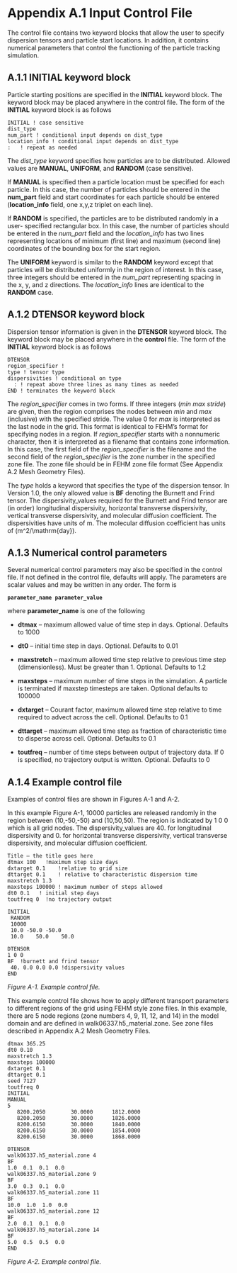 # Appendix A.1 Input Control File

The control file contains two keyword blocks that allow the user to specify dispersion tensors and particle start locations. In addition, it contains numerical parameters that control the functioning of the particle tracking simulation.

## A.1.1   INITIAL keyword block

Particle starting positions are specified in the **INITIAL** keyword block. The keyword block may be placed anywhere in the control file. The form of the **INITIAL** keyword block is as follows

```
INITIAL ! case sensitive
dist_type
num_part ! conditional input depends on dist_type
location_info ! conditional input depends on dist_type
:   ! repeat as needed
```

The *dist_type* keyword specifies how particles are to be distributed. Allowed values are **MANUAL**, **UNIFORM**, and **RANDOM** (case sensitive).

If **MANUAL** is specified then a particle location must be specified for each particle. In this case, the number of particles should be entered in the **num_part** field and start coordinates for each particle should be entered (**location_info** field, one x,y,z triplet on each line).

If **RANDOM** is specified, the particles are to be distributed randomly in a user- specified rectangular box. In this case, the number of particles should be entered in the *num_part* field and the *location_info* has two lines representing locations of minimum (first line) and maximum (second line) coordinates of the bounding box for the start region.

The **UNIFORM** keyword is similar to the **RANDOM** keyword except that particles will be distributed uniformly in the region of interest. In this case, three integers should be entered in the *num_part* representing spacing in the x, y, and z directions. The *location_info* lines are identical to the **RANDOM** case.

## A.1.2   DTENSOR keyword block

Dispersion tensor information is given in the **DTENSOR** keyword block. The keyword block may be placed anywhere in the **control** file. The form of the **INITIAL** keyword block is as follows

```
DTENSOR
region_specifier !
type ! tensor type
dispersivities ! conditional on type
  : ! repeat above three lines as many times as needed
END ! terminates the keyword block
```

The *region_specifier* comes in two forms. If three integers (*min max stride*) are given, then the region comprises the nodes between *min* and *max* (inclusive) with the specified stride. The value 0 for *max* is interpreted as the last node in the grid. This format is identical to FEHM’s format for specifying nodes in a region. If *region_specifier* starts with a nonnumeric character, then it is interpreted as a filename that contains zone information. In this case, the first field of the *region_specifier* is the filename and the second field of the *region_specifier* is the zone number in the specified zone file. The zone file should be in FEHM zone file format (See Appendix A.2 Mesh Geometry Files).

The *type* holds a keyword that specifies the type of the dispersion tensor. In Version 1.0, the only allowed value is **BF** denoting the Burnett and Frind tensor. The dispersivity_values required for the Burnett and Frind tensor are (in order) longitudinal dispersivity, horizontal transverse dispersivity, vertical transverse dispersivity, and molecular diffusion coefficient. The dispersivities have units of
m. The molecular diffusion coefficient has units of \(m^2/\mathrm{day}\).


## A.1.3   Numerical control parameters

Several numerical control parameters may also be specified in the control file. If not defined in the control file, defaults will apply. 
The parameters are scalar values and may be written in any order. The form is

**`parameter_name parameter_value`**

where **parameter_name** is one of the following



* **dtmax** – maximum allowed value of time step in days. Optional. Defaults to 1000

* **dt0** – initial time step in days. Optional. Defaults to 0.01

* **maxstretch** – maximum allowed time step relative to previous time step (dimensionless). Must be greater than 1. Optional. Defaults to 1.2

* **maxsteps** – maximum number of time steps in the simulation. A particle is terminated if maxstep timesteps are taken. Optional defaults to 100000

* **dxtarget** – Courant factor, maximum allowed time step relative to time required to advect across the cell. Optional. Defaults to 0.1

* **dttarget** – maximum allowed time step as fraction of characteristic time to disperse across cell. Optional. Defaults to 0.1

* **toutfreq** – number of time steps between output of trajectory data. If 0 is specified, no trajectory output is written. Optional. Defaults to 0



## A.1.4   Example control file

Examples of control files are shown in Figures A-1 and A-2.


In this example Figure A-1, 10000 particles are released randomly in the region between (10,-50,-50) and (10,50,50). The region is indicated by 1 0 0 which is all grid nodes.  The dispersivity_values are 40. for longitudinal dispersivity and 0. for horizontal transverse dispersivity, vertical transverse dispersivity, and molecular diffusion coefficient. 

```
Title – the title goes here
dtmax 100   !maximum step size days
dxtarget 0.1    !relative to grid size
dttarget 0.1    ! relative to characteristic dispersion time 
maxstretch 1.3
maxsteps 100000 ! maximum number of steps allowed
dt0 0.1   ! initial step days
toutfreq 0  !no trajectory output

INITIAL
 RANDOM
 10000
 10.0 -50.0 -50.0
 10.0    50.0    50.0

DTENSOR
1 0 0
BF  !burnett and frind tensor
 40. 0.0 0.0 0.0 !dispersivity values
END
```
*Figure A-1. Example control file.*

This example control file shows how to apply different transport parameters to different regions of the grid using FEHM style zone files.
In this example,  there are 5 node regions (zone numbers 4, 9, 11, 12, and 14) in the model domain and are defined in walk06337.h5_material.zone. 
See zone files described in Appendix A.2 Mesh Geometry Files.

```
dtmax 365.25
dt0 0.10
maxstretch 1.3
maxsteps 100000
dxtarget 0.1
dttarget 0.1
seed 7127
toutfreq 0
INITIAL
MANUAL
5
   8200.2050        30.0000      1812.0000
   8200.2050        30.0000      1826.0000
   8200.6150        30.0000      1840.0000
   8200.6150        30.0000      1854.0000
   8200.6150        30.0000      1868.0000
 
DTENSOR
walk06337.h5_material.zone 4
BF
1.0  0.1  0.1  0.0
walk06337.h5_material.zone 9
BF
3.0  0.3  0.1  0.0
walk06337.h5_material.zone 11
BF
10.0  1.0  1.0  0.0
walk06337.h5_material.zone 12
BF
2.0  0.1  0.1  0.0
walk06337.h5_material.zone 14
BF
5.0  0.5  0.5  0.0
END
```
*Figure A-2. Example control file.*

